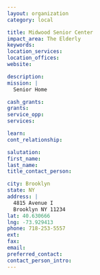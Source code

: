 ```yaml
---
layout: organization
category: local

title: Midwood Senior Center
impact_area: The Elderly
keywords: 
location_services: 
location_offices: 
website: 

description: 
mission: |
  Senior Home

cash_grants: 
grants: 
service_opp: 
services: 

learn: 
cont_relationship: 

salutation: 
first_name: 
last_name: 
title_contact_person: 

city: Brooklyn
state: NY
address: |
  4815 Avenue I  
  Brooklyn NY 11234
lat: 40.630666
lng: -73.929413
phone: 718-253-5557
ext: 
fax: 
email: 
preferred_contact: 
contact_person_intro: 
---
```


